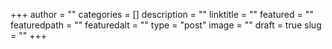 +++
author = ""
categories = []
description = ""
linktitle = ""
featured = ""
featuredpath = ""
featuredalt = ""
type = "post"
image = ""
draft = true
slug = ""
+++
